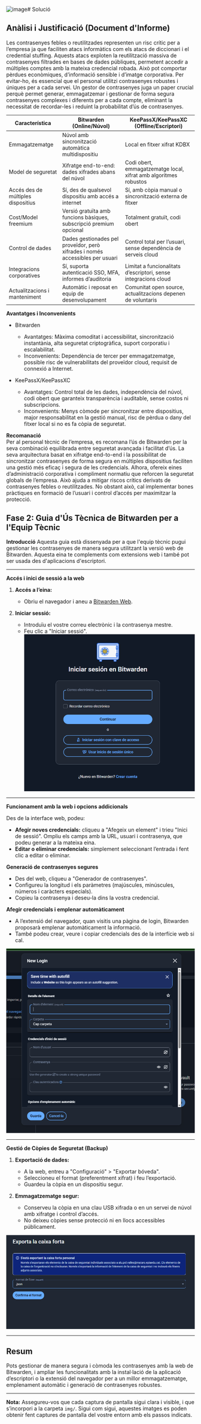 <img width="732" height="670" alt="image" src="https://github.com/user-attachments/assets/9724dfce-e12b-466a-80ae-8c49a924842e" /># Solució
## Anàlisi i Justificació (Document d'Informe)  
Les contrasenyes febles o reutilitzades representen un risc crític per a l’empresa ja que faciliten atacs informàtics com els atacs de diccionari i el credential stuffing. Aquests atacs exploten la reutilització massiva de contrasenyes filtrades en bases de dades públiques, permetent accedir a múltiples comptes amb la mateixa credencial robada. Això pot comportar pèrdues econòmiques, d’informació sensible i d’imatge corporativa. Per evitar-ho, és essencial que el personal utilitzi contrasenyes robustes i úniques per a cada servei. Un gestor de contrasenyes juga un paper crucial perquè permet generar, emmagatzemar i gestionar de forma segura contrasenyes complexes i diferents per a cada compte, eliminant la necessitat de recordar-les i reduint la probabilitat d’ús de contrasenyes.

| Característica             | Bitwarden (Online/Núvol)                                             | KeePassX/KeePassXC (Offline/Escriptori)                        |
|---------------------------|--------------------------------------------------------------------|----------------------------------------------------------------|
| Emmagatzematge            | Núvol amb sincronització automàtica multidispositiu                | Local en fitxer xifrat KDBX                                      |
| Model de seguretat        | Xifratge end-to-end: dades xifrades abans del núvol                | Codi obert, emmagatzematge local, xifrat amb algoritmes robustos|
| Accés des de múltiples dispositius | Sí, des de qualsevol dispositiu amb accés a internet         | Sí, amb còpia manual o sincronització externa de fitxer         |
| Cost/Model freemium       | Versió gratuïta amb funcions bàsiques, subscripció premium opcional| Totalment gratuït, codi obert                                    |
| Control de dades          | Dades gestionades pel proveïdor, però xifrades i només accessibles per usuari | Control total per l’usuari, sense dependència de serveis cloud   |
| Integracions corporatives | Sí, suporta autenticació SSO, MFA, informes d’auditoria            | Limitat a funcionalitats d’escriptori, sense integracions cloud |
| Actualitzacions i manteniment | Automàtic i reposat en equip de desenvolupament                   | Comunitat open source, actualitzacions depenen de voluntaris   |


**Avantatges i Inconvenients**

- Bitwarden

   - Avantatges: Màxima comoditat i accessibilitat, sincronització instantània, alta seguretat criptogràfica, suport corporatiu i escalabilitat.
   - Inconvenients: Dependència de tercer per emmagatzematge, possible risc de vulnerabilitats del proveïdor cloud, requisit de connexió a Internet.

- KeePassX/KeePassXC

   - Avantatges: Control total de les dades, independència del núvol, codi obert que garanteix transparència i auditable, sense costos ni subscripcions.
   - Inconvenients: Menys còmode per sincronitzar entre dispositius, major responsabilitat en la gestió manual, risc de pèrdua o dany del fitxer local si no es fa còpia de seguretat.

**Recomanació**  
Per al personal tècnic de l’empresa, es recomana l’ús de Bitwarden per la seva combinació equilibrada entre seguretat avançada i facilitat d’ús. La seva arquitectura basat en xifratge end-to-end i la possibilitat de sincronitzar contrasenyes de forma segura en múltiples dispositius faciliten una gestió més eficaç i segura de les credencials. Alhora, ofereix eines d’administració corporativa i compliment normatiu que reforcen la seguretat globals de l’empresa. Això ajuda a mitigar riscos crítics derivats de contrasenyes febles o reutilitzades. No obstant això, cal implementar bones pràctiques en formació de l’usuari i control d’accés per maximitzar la protecció.

## Fase 2: Guia d'Ús Tècnica de Bitwarden per a l'Equip Tècnic

**Introducció**
Aquesta guia està dissenyada per a que l'equip tècnic pugui gestionar les contrasenyes de manera segura utilitzant la versió web de Bitwarden. Aquesta eina te complements com extensions web i també pot ser usada des d'aplicacions d'escriptori.

---

**Accés i inici de sessió a la web**

1. **Accés a l’eina:**
   - Obriu el navegador i aneu a [Bitwarden Web](https://vault.bitwarden.com).
   
2. **Iniciar sessió:**
   - Introduïu el vostre correu electrònic i la contrasenya mestre.
   - Feu clic a "Iniciar sessió".
![Inici de sessió a la web](img/bitwarden1.png)

---

**Funcionament amb la web i opcions addicionals**

Des de la interface web, podeu:

- **Afegir noves credencials:** cliqueu a "Afegeix un element" i trieu "Inici de sessió". Ompliu els camps amb la URL, usuari i contrasenya, que podeu generar a la mateixa eina.
- **Editar o eliminar credencials:** simplement seleccionant l’entrada i fent clic a editar o eliminar.

**Generació de contrasenyes segures**

- Des del web, cliqueu a "Generador de contrasenyes".
- Configureu la longitud i els paràmetres (majúscules, minúscules, números i caràcters especials).
- Copieu la contrasenya i deseu-la dins la vostra credencial.

**Afegir credencials i emplenar automàticament**

- A l’extensió del navegador, quan visitis una pàgina de login, Bitwarden proposarà emplenar automàticament la informació.
- També podeu crear, veure i copiar credencials des de la interfície web si cal.

![Afegir credencials](img/bitwarden2.png)

---

**Gestió de Còpies de Seguretat (Backup)**

1. **Exportació de dades:**
   - A la web, entreu a "Configuració" > "Exportar bóveda".
   - Seleccioneu el format (preferentment xifrat) i feu l’exportació.
   - Guardeu la còpia en un dispositiu segur.

2. **Emmagatzematge segur:**
   - Conserveu la còpia en una clau USB xifrada o en un servei de núvol amb xifratge i control d’accés.
   - No deixeu còpies sense protecció ni en llocs accessibles públicament.

![Exportació de la boveda](img/bitwarden3.png)

---

## Resum
Pots gestionar de manera segura i còmoda les contrasenyes amb la web de Bitwarden, i ampliar les funcionalitats amb la instal·lació de la aplicació d’escriptori o la extensió del navegador per a un millor emmagatzematge, emplenament automàtic i generació de contrasenyes robustes.

---

**Nota:** Assegureu-vos que cada captura de pantalla sigui clara i visible, i que s’incorpori a la carpeta `img/`. Sigui com sigui, aquestes imatges es poden obtenir fent captures de pantalla del vostre entorn amb els passos indicats.
